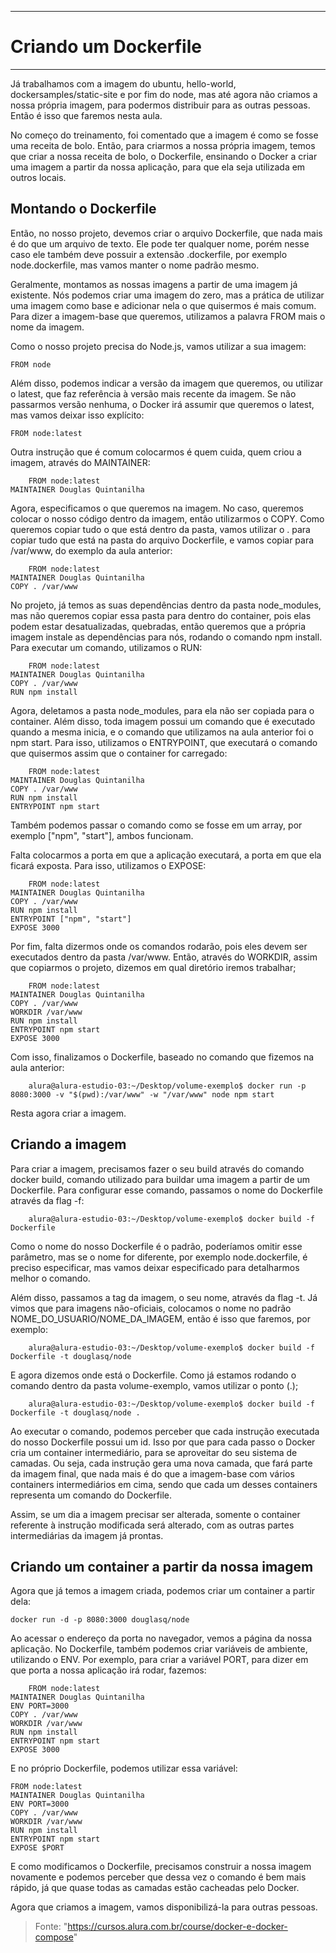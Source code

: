 -------------------------------------------------------------------
# Criando um Dockerfile
-------------------------------------------------------------------

Já trabalhamos com a imagem do ubuntu, hello-world, dockersamples/static-site e por fim do node, mas até agora não criamos a nossa própria imagem, para podermos distribuir para as outras pessoas. Então é isso que faremos nesta aula.

No começo do treinamento, foi comentado que a imagem é como se fosse uma receita de bolo. Então, para criarmos a nossa própria imagem, temos que criar a nossa receita de bolo, o Dockerfile, ensinando o Docker a criar uma imagem a partir da nossa aplicação, para que ela seja utilizada em outros locais.

## Montando o Dockerfile

Então, no nosso projeto, devemos criar o arquivo Dockerfile, que nada mais é do que um arquivo de texto. Ele pode ter qualquer nome, porém nesse caso ele também deve possuir a extensão .dockerfile, por exemplo node.dockerfile, mas vamos manter o nome padrão mesmo.

Geralmente, montamos as nossas imagens a partir de uma imagem já existente. Nós podemos criar uma imagem do zero, mas a prática de utilizar uma imagem como base e adicionar nela o que quisermos é mais comum. Para dizer a imagem-base que queremos, utilizamos a palavra FROM mais o nome da imagem.

Como o nosso projeto precisa do Node.js, vamos utilizar a sua imagem:

	FROM node
	
Além disso, podemos indicar a versão da imagem que queremos, ou utilizar o latest, que faz referência à versão mais recente da imagem. Se não passarmos versão nenhuma, o Docker irá assumir que queremos o latest, mas vamos deixar isso explícito:

	FROM node:latest
	
Outra instrução que é comum colocarmos é quem cuida, quem criou a imagem, através do MAINTAINER:

```
	FROM node:latest
MAINTAINER Douglas Quintanilha
```

Agora, especificamos o que queremos na imagem. No caso, queremos colocar o nosso código dentro da imagem, então utilizarmos o COPY. Como queremos copiar tudo o que está dentro da pasta, vamos utilizar o . para copiar tudo que está na pasta do arquivo Dockerfile, e vamos copiar para /var/www, do exemplo da aula anterior:

```
	FROM node:latest
MAINTAINER Douglas Quintanilha
COPY . /var/www
```

No projeto, já temos as suas dependências dentro da pasta node_modules, mas não queremos copiar essa pasta para dentro do container, pois elas podem estar desatualizadas, quebradas, então queremos que a própria imagem instale as dependências para nós, rodando o comando npm install. Para executar um comando, utilizamos o RUN:

```
	FROM node:latest
MAINTAINER Douglas Quintanilha
COPY . /var/www
RUN npm install
```

Agora, deletamos a pasta node_modules, para ela não ser copiada para o container. Além disso, toda imagem possui um comando que é executado quando a mesma inicia, e o comando que utilizamos na aula anterior foi o npm start. Para isso, utilizamos o ENTRYPOINT, que executará o comando que quisermos assim que o container for carregado:

```
	FROM node:latest
MAINTAINER Douglas Quintanilha
COPY . /var/www
RUN npm install
ENTRYPOINT npm start
```

Também podemos passar o comando como se fosse em um array, por exemplo ["npm", "start"], ambos funcionam.

Falta colocarmos a porta em que a aplicação executará, a porta em que ela ficará exposta. Para isso, utilizamos o EXPOSE:

```
	FROM node:latest
MAINTAINER Douglas Quintanilha
COPY . /var/www
RUN npm install
ENTRYPOINT ["npm", "start"]
EXPOSE 3000
```

Por fim, falta dizermos onde os comandos rodarão, pois eles devem ser executados dentro da pasta /var/www. Então, através do WORKDIR, assim que copiarmos o projeto, dizemos em qual diretório iremos trabalhar;

```
	FROM node:latest
MAINTAINER Douglas Quintanilha
COPY . /var/www
WORKDIR /var/www
RUN npm install
ENTRYPOINT npm start
EXPOSE 3000
```

Com isso, finalizamos o Dockerfile, baseado no comando que fizemos na aula anterior:

```
	alura@alura-estudio-03:~/Desktop/volume-exemplo$ docker run -p 8080:3000 -v "$(pwd):/var/www" -w "/var/www" node npm start
```
	
Resta agora criar a imagem.

## Criando a imagem

Para criar a imagem, precisamos fazer o seu build através do comando docker build, comando utilizado para buildar uma imagem a partir de um Dockerfile. Para configurar esse comando, passamos o nome do Dockerfile através da flag -f:

```
	alura@alura-estudio-03:~/Desktop/volume-exemplo$ docker build -f Dockerfile
```

Como o nome do nosso Dockerfile é o padrão, poderíamos omitir esse parâmetro, mas se o nome for diferente, por exemplo node.dockerfile, é preciso especificar, mas vamos deixar especificado para detalharmos melhor o comando.

Além disso, passamos a tag da imagem, o seu nome, através da flag -t. Já vimos que para imagens não-oficiais, colocamos o nome no padrão NOME_DO_USUARIO/NOME_DA_IMAGEM, então é isso que faremos, por exemplo:

```
	alura@alura-estudio-03:~/Desktop/volume-exemplo$ docker build -f Dockerfile -t douglasq/node
```
	
E agora dizemos onde está o Dockerfile. Como já estamos rodando o comando dentro da pasta volume-exemplo, vamos utilizar o ponto (.);

```
	alura@alura-estudio-03:~/Desktop/volume-exemplo$ docker build -f Dockerfile -t douglasq/node .
```
	
Ao executar o comando, podemos perceber que cada instrução executada do nosso Dockerfile possui um id. Isso por que para cada passo o Docker cria um container intermediário, para se aproveitar do seu sistema de camadas. Ou seja, cada instrução gera uma nova camada, que fará parte da imagem final, que nada mais é do que a imagem-base com vários containers intermediários em cima, sendo que cada um desses containers representa um comando do Dockerfile.

Assim, se um dia a imagem precisar ser alterada, somente o container referente à instrução modificada será alterado, com as outras partes intermediárias da imagem já prontas.

## Criando um container a partir da nossa imagem

Agora que já temos a imagem criada, podemos criar um container a partir dela: 

	docker run -d -p 8080:3000 douglasq/node
	
Ao acessar o endereço da porta no navegador, vemos a página da nossa aplicação. No Dockerfile, também podemos criar variáveis de ambiente, utilizando o ENV. Por exemplo, para criar a variável PORT, para dizer em que porta a nossa aplicação irá rodar, fazemos:

```
	FROM node:latest
MAINTAINER Douglas Quintanilha
ENV PORT=3000
COPY . /var/www
WORKDIR /var/www
RUN npm install
ENTRYPOINT npm start
EXPOSE 3000
```

E no próprio Dockerfile, podemos utilizar essa variável:

```
FROM node:latest
MAINTAINER Douglas Quintanilha
ENV PORT=3000
COPY . /var/www
WORKDIR /var/www
RUN npm install
ENTRYPOINT npm start
EXPOSE $PORT
```

E como modificamos o Dockerfile, precisamos construir a nossa imagem novamente e podemos perceber que dessa vez o comando é bem mais rápido, já que quase todas as camadas estão cacheadas pelo Docker.

Agora que criamos a imagem, vamos disponibilizá-la para outras pessoas. 

>Fonte: "https://cursos.alura.com.br/course/docker-e-docker-compose"

